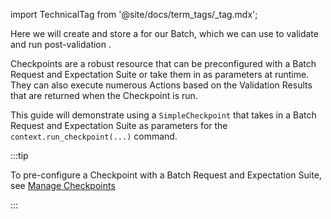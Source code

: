 import TechnicalTag from '@site/docs/term_tags/_tag.mdx';

Here we will create and store a <TechnicalTag tag="checkpoint" text="Checkpoint"/> for our Batch, which we can use to validate and run post-validation <TechnicalTag tag="action" text="Actions" />.

Checkpoints are a robust resource that can be preconfigured with a Batch Request and Expectation Suite or take them in as parameters at runtime.  They can also execute numerous Actions based on the Validation Results that are returned when the Checkpoint is run.

This guide will demonstrate using a `SimpleCheckpoint` that takes in a Batch Request and Expectation Suite as parameters for the `context.run_checkpoint(...)` command.

:::tip 

To pre-configure a Checkpoint with a Batch Request and Expectation Suite, see [Manage Checkpoints](../../../../docs/guides/validation/checkpoints/checkpoint_lp.md)

:::